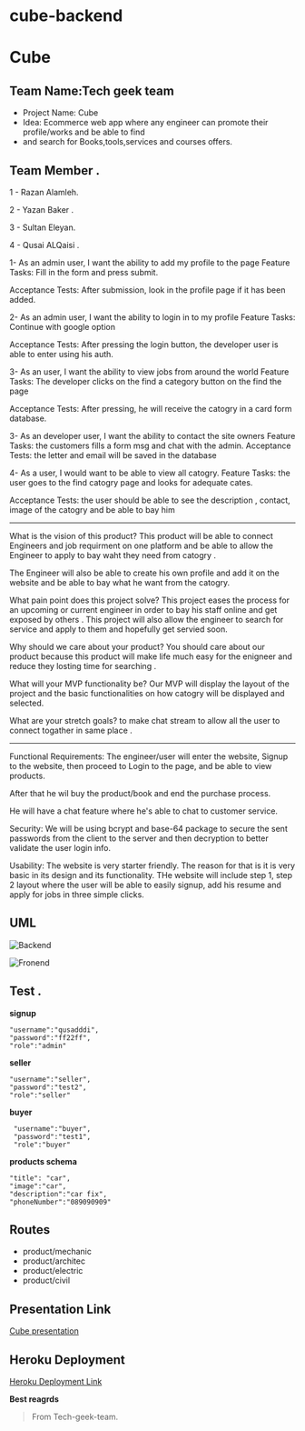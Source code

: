 # cube-backend

# Cube

## Team Name:Tech geek team
* Project Name: Cube
* Idea: Ecommerce web app where any engineer can promote their profile/works and be able to find 
* and search for Books,tools,services and courses offers.


## Team Member .

1 - Razan Alamleh.

2 - Yazan Baker .

3 - Sultan Eleyan.

4 - Qusai ALQaisi .


1- As an admin user, I want the ability to add my profile to the page
Feature Tasks: Fill in the form and press submit.

Acceptance Tests: After submission, look in the profile page if it has been added.

2- As an admin user, I want the ability to login in to my profile
Feature Tasks: Continue with google option

Acceptance Tests: After pressing the login button, the developer user is able to enter using his auth.

3- As an  user, I want the ability to view jobs from around the world
Feature Tasks: The developer clicks on the find a category button on the find the page

Acceptance Tests: After pressing, he will receive the catogry in a card form database.

3- As an developer user, I want the ability to contact the site owners
Feature Tasks: the customers fills a form msg and chat with the admin.
Acceptance Tests: the letter and email will be saved in the database

4- As a user, I would want to be able to view all catogry.
Feature Tasks: the user goes to the find catogry page and looks for adequate cates.

Acceptance Tests: the user should be able to see the description , contact, image of the catogry and be able to bay him

<hr>

What is the vision of this product?
This product will be able to connect Engineers and job requirment on one platform and be able to allow the Engineer to apply to bay waht they need from catogry . 

The Engineer will also be able to create his own profile and add it on the website and be able to bay what he want from the catogry.

What pain point does this project solve?
This project eases the process for an upcoming or current engineer in order to bay his staff online and get exposed by others . This project will also allow the engineer to search for service and apply to them and hopefully get servied  soon.

Why should we care about your product?
You should care about our product because this product will make life much easy for the enigneer and reduce they losting time for searching .



What will your MVP functionality be?
Our MVP will display the layout of the project and the basic functionalities on how catogry will be displayed and selected.

What are your stretch goals?
to make chat stream to allow all the user to connect togather in same place .


<hr>

Functional Requirements:
The engineer/user will enter the website, Signup to the website, then proceed to Login to the page, and be able to view products. 
 
After that he wil buy the product/book and end the purchase process.
 
He will have a chat feature where he's able to chat to customer service.
 
Security:
We will be using bcrypt and base-64 package to secure the sent passwords
from the client to the server and then decryption to better validate the user login info.
 
Usability:
The website is very starter friendly. The reason for that is it is very basic in its design and its functionality. THe website will include step 1, step 2 layout where the user will be able to easily signup, add his resume and apply for jobs in three simple clicks.

## UML 
![Backend](img/backend.png)

![Fronend](img/frontend.png)

## Test .


**signup**

    "username":"qusadddi",
    "password":"ff22ff",
    "role":"admin"


**seller**

    "username":"seller",
    "password":"test2",
    "role":"seller"


**buyer**


     "username":"buyer",
     "password":"test1",
     "role":"buyer"

**products schema**

    "title": "car",
    "image":"car",
    "description":"car fix",
    "phoneNumber":"089090909"

## Routes
 * product/mechanic
 * product/architec
 * product/electric
 * product/civil

## Presentation Link

[Cube presentation](https://www.canva.com/design/DAEpPQT-Jes/share/preview?token=LR-EujvrUf6dq89rQUlqBg&role=EDITOR&utm_content=DAEpPQT-Jes&utm_campaign=designshare&utm_medium=link&utm_source=sharebutton)

## Heroku Deployment
[Heroku Deployment Link](https://cube-engineer.herokuapp.com)

**Best reagrds**

> From Tech-geek-team.

